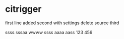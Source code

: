 # citrigger
first line added
second
with settings delete source
third

ssss
sssaa
wwww
ssss
aaaa
aass
123
456
